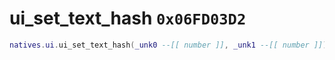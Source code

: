 # ui_set_text_hash `0x06FD03D2`

```lua
natives.ui.ui_set_text_hash(_unk0 --[[ number ]], _unk1 --[[ number ]])
```